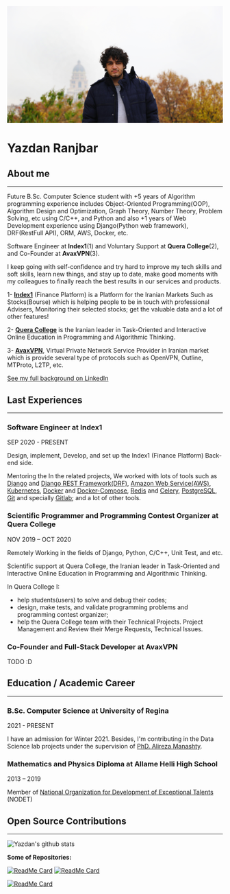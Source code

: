 ![Yazdan Ranjbar Picture](yazdan.jpg)
# Yazdan Ranjbar


## About me

---

Future B.Sc. Computer Science student with +5 years of Algorithm programming experience includes 
Object-Oriented Programming(OOP), Algorithm Design and Optimization, Graph Theory, Number Theory, 
Problem Solving, etc using C/C++, and Python and also +1 years of Web Development experience using 
Django(Python web framework), DRF(RestFull API), ORM, AWS, Docker, etc.

Software Engineer at **Index1**(1) and Voluntary Support at **Quera College**(2), and Co-Founder at **AvaxVPN**(3).

I keep going with self-confidence and try hard to improve my tech skills and soft skills, learn new things, and 
stay up to date, make good moments with my colleagues to finally reach the best results in our services and products.


1- **[Index1](https://index1.ir)** (Finance Platform) is a Platform for the Iranian Markets Such as Stocks(Bourse) 
which is helping people to be in touch with professional Advisers, Monitoring their selected stocks; 
get the valuable data and a lot of other features!


2- **[Quera College](https://quera.ir)**  is the Iranian leader in Task-Oriented and 
Interactive Online Education in Programming and Algorithmic Thinking.

3- **[AvaxVPN](https://avaxvpn.com)**, Virtual Private Network Service Provider in Iranian market which is provide several
type of protocols such as OpenVPN, Outline, MTProto, L2TP, etc.

[See my full background on LinkedIn](https://linkedin.com/in/yazdanra)


## Last Experiences

---

### Software Engineer at Index1

SEP 2020 - PRESENT


Design, implement, Develop, and set up the Index1 (Finance Platform) Back-end side. 

Mentoring the In the related projects, We worked with lots of tools such as 
[Django](https://www.djangoproject.com) and [Django REST Framework(DRF)](https://www.django-rest-framework.org), 
[Amazon Web Service(AWS)](https://aws.amazon.com), 
[Kubernetes](https://kubernetes.io),
[Docker](https://www.docker.com) and [Docker-Compose](https://docs.docker.com/compose/),
[Redis](https://redis.io) and [Celery](https://docs.celeryproject.org/en/stable/),
[PostgreSQL](https://www.postgresql.org),
[Git](https://git-scm.com) and specially [Gitlab](https://gitlab.com);
and a lot of other tools. 


### Scientific Programmer and Programming Contest Organizer at Quera College

NOV 2019 – OCT 2020


Remotely Working in the fields of Django, Python, C/C++, Unit Test, and etc.

Scientific support at Quera College, the Iranian leader in Task-Oriented and Interactive Online Education 
in Programming and Algorithmic Thinking.

In Quera College I:
- help students(users) to solve and debug their codes;
- design, make tests, and validate programming problems and programming contest organizer;
- help the Quera College team with their Technical Projects. Project Management and Review their Merge Requests, Technical Issues.


### Co-Founder and Full-Stack Developer at AvaxVPN

TODO :D


## Education / Academic Career

---

### B.Sc. Computer Science at University of Regina

2021 - PRESENT


I have an admission for Winter 2021. Besides, I'm contributing in the Data Science lab projects under 
the supervision of [PhD. Alireza Manashty](https://urdatascience.ca/members/alireza).



### Mathematics and Physics Diploma at Allame Helli High School

2013 – 2019


Member of [National Organization for Development of Exceptional Talents](https://en.wikipedia.org/wiki/National_Organization_for_Development_of_Exceptional_Talents) (NODET)


## Open Source Contributions

---

![Yazdan's github stats](https://github-readme-stats.vercel.app/api?username=yazdanra&count_private=true&show_icons=true)

**Some of Repositories:**


[![ReadMe Card](https://github-readme-stats.vercel.app/api/pin/?username=yazdanra&repo=django-itelegram)](https://github.com/yazdanra/django-itelegram) 
[![ReadMe Card](https://github-readme-stats.vercel.app/api/pin/?username=querateam&repo=django-qsessions)](https://github.com/querateam/django-qsessions)

[![ReadMe Card](https://github-readme-stats.vercel.app/api/pin/?username=yazdanra&repo=pytse-client)](https://github.com/yazdanra/pytse-client)

